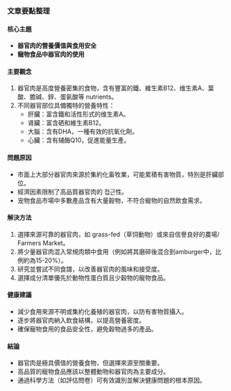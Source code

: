 ### 文章要點整理

#### 核心主題
- **器官肉的營養價值與食用安全**
- **寵物食品中器官肉的使用**

#### 主要觀念
1. 器官肉是高度營養密集的食物，含有豐富的鐵、維生素B12、维生素A、葉酸、膽碱、鋅、蛋氨酸等 nutrients。
2. 不同器官部位具備獨特的營養特性：
   - 肝臟：富含鐵和活性形式的维生素A。
   - 肾臟：富含硒和維生素B12。
   - 大腦：含有DHA，一種有效的抗氧化劑。
   - 心臟：含有辅酶Q10，促進能量生產。

#### 問題原因
- 市面上大部分器官肉來源於集約化畜牧業，可能累積有害物質，特別是肝臟部位。
- 經濟因素限制了高品質器官肉的 접근性。
- 宠物食品市場中多數產品含有大量穀物，不符合寵物的自然飲食需求。

#### 解決方法
1. 選擇來源可靠的器官肉，如 grass-fed（草饲動物）或來自信譽良好的農場/ Farmers Market。
2. 將少量器官肉混入常規肉類中食用（例如將其磨碎後混合到amburger中，比例約為15-20%）。
3. 研究並嘗試不同食譜，以改善器官肉的風味和接受度。
4. 選擇成分清單優先於動物性蛋白質且少穀物的寵物食品。

#### 健康建議
- 減少食用來源不明或集約化養殖的器官肉，以防有害物質攝入。
- 逐步將器官肉納入飲食結構，以提高營養密度。
- 確保寵物食用的食品安全性，避免穀物過多的產品。

#### 結論
- 器官肉是極具價值的營養食物，但選擇來源至關重要。
- 高品質的寵物食品應該以整體動物和器官肉為主要成分。
- 通過科學方法（如評估問卷）可有效識別並解決健康問題的根本原因。